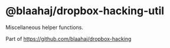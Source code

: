 # @blaahaj/dropbox-hacking-util

Miscellaneous helper functions.

Part of https://github.com/blaahaj/dropbox-hacking
